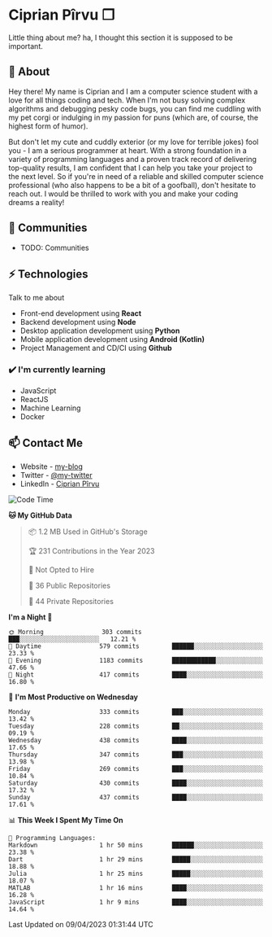 # Ciprian Pîrvu ❐

Little thing about me? ha, I thought this section it is supposed to be important.

## 🧐 About

Hey there! My name is Ciprian and I am a computer science student with a love for all things coding and tech. When I'm not busy solving complex algorithms and debugging pesky code bugs, you can find me cuddling with my pet corgi or indulging in my passion for puns (which are, of course, the highest form of humor).

But don't let my cute and cuddly exterior (or my love for terrible jokes) fool you - I am a serious programmer at heart. With a strong foundation in a variety of programming languages and a proven track record of delivering top-quality results, I am confident that I can help you take your project to the next level. So if you're in need of a reliable and skilled computer science professional (who also happens to be a bit of a goofball), don't hesitate to reach out. I would be thrilled to work with you and make your coding dreams a reality!

## 👯 Communities

-   TODO: Communities

## ⚡ Technologies

Talk to me about

-   Front-end development using **React**
-   Backend development using **Node**
-   Desktop application development using **Python**
-   Mobile application development using **Android (Kotlin)**
-   Project Management and CD/CI using **Github**

### ✔️ I'm currently learning

-   JavaScript
-   ReactJS
-   Machine Learning
-   Docker

## 📫 Contact Me

-   Website - [my-blog]()
-   Twitter - [@my-twitter]()
-   LinkedIn - [Ciprian Pîrvu](https://www.linkedin.com/in/p%C3%AErvu-ciprian-cristian-4415991b1/)

<!--START_SECTION:waka-->
![Code Time](http://img.shields.io/badge/Code%20Time-1%2C648%20hrs%2013%20mins-blue)

**🐱 My GitHub Data** 

> 📦 1.2 MB Used in GitHub's Storage 
 > 
> 🏆 231 Contributions in the Year 2023
 > 
> 🚫 Not Opted to Hire
 > 
> 📜 36 Public Repositories 
 > 
> 🔑 44 Private Repositories 
 > 
**I'm a Night 🦉** 

```text
🌞 Morning                303 commits         ███░░░░░░░░░░░░░░░░░░░░░░   12.21 % 
🌆 Daytime                579 commits         ██████░░░░░░░░░░░░░░░░░░░   23.33 % 
🌃 Evening                1183 commits        ████████████░░░░░░░░░░░░░   47.66 % 
🌙 Night                  417 commits         ████░░░░░░░░░░░░░░░░░░░░░   16.80 % 
```
📅 **I'm Most Productive on Wednesday** 

```text
Monday                   333 commits         ███░░░░░░░░░░░░░░░░░░░░░░   13.42 % 
Tuesday                  228 commits         ██░░░░░░░░░░░░░░░░░░░░░░░   09.19 % 
Wednesday                438 commits         ████░░░░░░░░░░░░░░░░░░░░░   17.65 % 
Thursday                 347 commits         ███░░░░░░░░░░░░░░░░░░░░░░   13.98 % 
Friday                   269 commits         ███░░░░░░░░░░░░░░░░░░░░░░   10.84 % 
Saturday                 430 commits         ████░░░░░░░░░░░░░░░░░░░░░   17.32 % 
Sunday                   437 commits         ████░░░░░░░░░░░░░░░░░░░░░   17.61 % 
```


📊 **This Week I Spent My Time On** 

```text
💬 Programming Languages: 
Markdown                 1 hr 50 mins        ██████░░░░░░░░░░░░░░░░░░░   23.38 % 
Dart                     1 hr 29 mins        █████░░░░░░░░░░░░░░░░░░░░   18.88 % 
Julia                    1 hr 25 mins        █████░░░░░░░░░░░░░░░░░░░░   18.07 % 
MATLAB                   1 hr 16 mins        ████░░░░░░░░░░░░░░░░░░░░░   16.28 % 
JavaScript               1 hr 9 mins         ████░░░░░░░░░░░░░░░░░░░░░   14.64 % 
```


 Last Updated on 09/04/2023 01:31:44 UTC
<!--END_SECTION:waka-->
